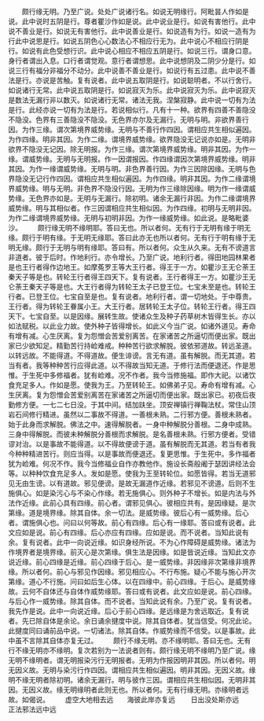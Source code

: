 <!-- { "loadSidebar": true } -->
　　颇行缘无明。乃至广说。处处广说诸行名。如说无明缘行。阿毗昙人作如是说。此中说时五阴是行。尊者瞿沙作如是说。此中说业是行。如说有害他行。此中说不善业是行。如说无有害他行。此中说善业是行。如说造有为行。如说一造有为行此中说思是行。如说五阴色心心数法心不相应行无为。此中说心不相应行阴是行。如说有此色受想行识。此中说心相应不相应五阴是行。如说三行。谓身口意。身行者谓出入息。口行者谓觉观。意行者谓想思。此中说想阴及二阴少分是行。如说三行有福分非福分不动分。此中说善不善业是行。如说行有五过患。此中说不善法是行。亦说是苦触。复有说者。此中说五取阴是行。如说聪明者。不以行舍行。如说诸行无常。此中说五取阴是行。如说寂灭为乐。此中说寂灭为乐。此中说寂灭是数法无漏行非以数灭。如说诸行无常。诸法无我。涅槃寂静。此中说一切有为法是行。此经亦说一切有为法是行。若说相似行。凡有十一种。欲界有四善不善隐没不隐没。色界有三善隐没不隐没。无色界亦尔及无漏行。无明与明。非欲界善行因。为作三缘。谓次第境界威势缘。无明与不善行作四因。谓相应共生相似遍因。为作四缘。明非其因。为作二缘。谓境界威势缘。欲界隐没无记说亦如是。无明非欲界不隐没无记因。除无明报。为作三缘。谓次第境界威势缘。明非其因。为作一缘。谓威势缘。无明与无明报。作一因谓报因。作四缘谓因次第境界威势缘。明非其因。为作一缘谓威势缘。无明与明。非色界善行因。为作三因除因缘。无明与色界隐没无记行作四因。谓相应共生相似遍因。为作四缘。明非其因。为作二缘谓境界威势缘。明与无明。非色界不隐没行因。无明为作三缘除因缘。明为作一缘谓威势缘。无色界亦如是。无明与无漏行。除初明。诸余无漏行非因。为作二缘谓境界威势缘。明与其相似者。作三因谓相应共生相似因。为作四缘。初明与无明非因。为作二缘谓境界威势缘。无明与初明非因。为作一缘威势缘。如此说。是略毗婆沙。
　　颇行缘无明不缘明耶。答曰无也。所以者何。无有行于无明有缘于明无缘。颇行于明有缘。于无明无缘耶。答曰此亦无也所以者何。无有行于明有缘于无明无缘。颇行于无明与明有缘耶。答曰有。所以者何。众生从久来。无有不谤道言非道者。彼于后时。作地利行。亦令增长。乃至广说。地利行者。得田地园林果者是也王行者得作边地王。如摩菟罗王等大王行者。得王于一方。如瞿沙王无仑荼王秦天子等是也。转轮王行者得王四天下。复有说者。王行者得王一方。如瞿沙王无仑荼王秦天子等是也。大王行者得为转轮王太子已登王位。七宝未至是也。转轮王行者。已登王位。七宝自至是也。复有说者。地利行者。谓一切地处。于中尊贵。王行者。得为转轮王眷属小王。大王行者。居转轮王太子位。转轮王行者。得王四天下。七宝自至。以是因缘。展转生故。使诸众生及种子药草树木皆得生长。亦以如法赋税。以此业力故。使外种子皆得增长。如此义今当广说。如诸外道见。寿命有增有减。心生厌离。复为怨憎会苦爱别离苦。在家诸苦之所逼切而便出家。既出家已少欲知足。精勤苦行持崄难戒。种种苦行欲求解脱。彼依邪道故。转远圣道。以转远故。不能得道。不得道故。便生诽谤。言无有道。虽有解脱。而无其道。若当有者。我等种种苦行应得此道。以不得故当知无道。于修行法而便退还。作是思惟。于生死中多修福者。犹有崄难。况不作者。我今当修施福。即作大祀。以诸饮食充足多人。作如是愿。使我为王。乃至转轮王。如佛弟子见。寿命有增有减。心生厌离。复为怨憎会苦爱别离苦在家诸苦之所逼切而便出家。既出家已。初夜后夜勤修方便。一七二七日没。于其中间。结加趺坐。顶安禅镇行禅鞠法杖。常住山顶岩石间修行精进。虽然以二事故不得道。一善根未熟。二行邪方便。善根未熟者。始于此身而求解脱。佛法之中。速得解脱者。一身中种解脱分善根。二身中成熟。三身中得解脱。而彼未种解脱分善根而求解脱。是名善根未熟。行邪方便者。受错谬对治。以是事故不能得道。以不得故便谤于道。虽有解脱而无其道。若当有者我今种种精进苦行。则应当得。以是事故而便退还。复更思惟。于生死中。多作福者犹为崄难。何况不作。我今当修福业自作亦教他作。施设长斋般阇于瑟因讲经法会等。以种种饮食充足多人。发如是愿。使我为王至转轮位。如愿皆得。若当无道邪见无由生谤。以有道故。邪见便谤。是故无漏道作近缘。若邪见不谤道。后则不生施俱心。如是染污心与不染心作缘。若无施俱心。则外种子不增长。如是内法与外法作近缘。此前心具有四缘。前心者。谓邪见俱心。彼相应共有。是因缘疑。是次第缘。道是境界缘。除其自体。余一切法。是威势缘。彼后心有一威势缘。后心者。谓施俱心也。问曰以何等故。前心有四缘。后心有一缘耶。答曰或有说者。此文应如是说。前心有四缘。后心亦应有四缘。应如是说。而不说者。当知此说有余。复有说者。此中一向说近缘。如识身经所说。不为心作障碍是威势缘。诸法为作境界者是境界缘。前灭心是次第缘。俱生法是因缘。如是皆说近缘。当知此文亦说近缘。前心四缘是近缘。前心四缘于后心。是一威势缘。非因缘非次第缘非境界缘。所以者何。前心与邪见作因缘。邪见相应心。不行布施。疑心不能与施心开次第缘。道心不行施。问曰如后生心体。以在四缘中。前心四缘。于后心。是威势缘故。云何不自体还与自体作威势缘耶。答曰或有说者。此文应如是说。前心四缘。与后心作一威势缘。除其自体。而不说者。当知此说有余。乃至广说。复有说者。我先作是说。此中一向说近缘。后心于前心四缘。是远缘是为舍远取近。复有说者。先已除自体是余论。余日诵余揵度中说。除其自体者。犹当信受。何况此论。此揵度同曰诵前品中说。一切诸法。除其自体。作威势缘而不信受。以是事故。此中虽不言除其自体亦复无过。
　　颇行不缘无明。亦不缘明耶。答曰无也。无有行不缘无明亦不缘明。复次若别为一法说者则有。颇行缘无明不缘明乃至广说。缘无明不缘明者。谓无明报染污行无明报者。无明为作报因明非其因。所以者何。明无因义故。无明与染污行作四因。谓相应共生相似遍因。明非其因。无因义故。缘明不缘无明者除初明。诸余无漏行。明与彼作三因。谓相应共生相似因。无明非其因。无因义故。缘无明缘明者此则无也。所以者何。无有行缘无明。亦缘明者远故。如偈说。
　　虚空大地相去远　　海彼此岸亦复远
　　日出没处斯亦远　　正法邪法远中远
